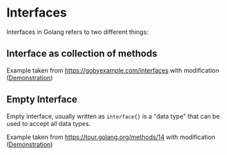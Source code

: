 # Interfaces

Interfaces in Golang refers to two different things:

## Interface as collection of methods

Example taken from https://gobyexample.com/interfaces with modification
([Demonstration](./interface_method.go))

## Empty Interface

Empty interface, usually written as `interface{}` is a "data type" that can be used to accept all data types.

Example taken from https://tour.golang.org/methods/14 with modification
([Demonstration](./interface_empty.go))